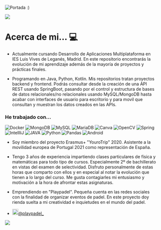 
![Portada :)](https://user-images.githubusercontent.com/91011630/152158739-cd3504c9-00f1-4244-b528-bde4641b08a1.png)


![](https://komarev.com/ghpvc/?username=javiergmun&color=1319b0&style=for-the-badge&label=VISITAS+AL+PERFIL)

# Acerca de mi... 💻
- Actualmente cursando Desarrollo de Aplicaciones Multiplataforma en IES Luis Vives de Leganés, Madrid.
En este repositorio encontrarás la evolución de mi aprendizaje además de la mayoría de proyectos y prácticas finales.

- Programando en Java, Python, Kotlin. Mis repositorios tratan proyectos backend y frontend. Podrás consultar desde la creación de una API REST usando SpringBoot, pasando por el control y estructura de bases de datos relacionales/no relacionales usando MySQL/MongoDB hasta acabar con interfaces de usuario para escritorio y para movil que consultan y muestran los datos creados en las APIs.
<h3>He trabajado con...</h3>
<p>
  <img alt="Docker" src="https://img.shields.io/badge/-Docker-46a2f1?style=for-the-badge&logo=docker&logoColor=white&labelColor=crimson" />
  <img alt="MongoDB" src="https://img.shields.io/badge/-MongoDB-13aa52?style=for-the-badge&logo=mongodb&logoColor=white&labelColor=crimson" />
  <img alt="MySQL" src="https://img.shields.io/badge/mysql-%2300f.svg?style=for-the-badge&logo=mysql&logoColor=white&labelColor=crimson" />
  <img alt="MariaDB" src="https://img.shields.io/badge/MariaDB-003545?style=for-the-badge&logo=mariadb&logoColor=white&labelColor=crimson" />
  <img alt="Canva" src="https://img.shields.io/badge/Canva-EA4C89?style=for-the-badge&logo=canva&logoColor=white&labelColor=crimson" />
  <img alt="OpenCV" src="https://img.shields.io/badge/opencv-%23white.svg?style=for-the-badge&logo=opencv&logoColor=white&labelColor=crimson" />
  <img alt="Spring" src="https://img.shields.io/badge/spring-%236DB33F.svg?style=for-the-badge&logo=spring&logoColor=white&labelColor=crimson" />
  <img alt="IntellliJ" src="https://img.shields.io/badge/IntelliJIDEA-000000.svg?style=for-the-badge&logo=intellij-idea&logoColor=white&labelColor=crimson" />
  <img alt="JAVA" src="https://img.shields.io/badge/java-%23ED8B00.svg?style=for-the-badge&logo=java&logoColor=white&labelColor=crimson" />
  <img alt="Python" src="https://img.shields.io/badge/python-3670A0?style=for-the-badge&logo=python&logoColor=ffdd54&labelColor=crimson" />
  <img alt="Pandas" src="https://img.shields.io/badge/pandas-%23150458.svg?style=for-the-badge&logo=pandas&logoColor=white&labelColor=crimson" />
  <img alt="Android" src="https://img.shields.io/badge/Android-3DDC84?style=for-the-badge&logo=android&logoColor=white&labelColor=crimson" />
 
</p>

- Soy miembro del proyecto Erasmus+ "YouroTrip" 2020. Asistente a la movilidad europea de Portugal 2021 como representación de España.

- Tengo 3 años de experiencia impartiendo clases particulares de física y matemáticas para todo tipo de cursos. Especialmente 2º de bachillerato en vistas del examen de selectividad. Disfruto personalmente de estas horas que comparto con ellos y en especial al notar la evolución que tienen a lo largo del curso. Me gusta contagiarles mi entusiasmo y motivación a la hora de afrontar estas asignaturas.

- Emprendiendo en "Playpadel". Pequeña cuenta en las redes sociales con la finalidad de organizar eventos de padel. En este proyecto doy rienda suelta a mi creatividad e inquietudes en el mundo del padel.
- <a href="https://www.instagram.com/playpadel_/" target="_blank"><img src="https://upload.wikimedia.org/wikipedia/commons/thumb/e/e7/Instagram_logo_2016.svg/1024px-Instagram_logo_2016.svg.png" width="20"/>@playpadel_</a>



<img src="https://user-images.githubusercontent.com/91011630/141120802-49d56c8c-2e50-4614-af81-4bc6b6c0f34d.png"/>

###

